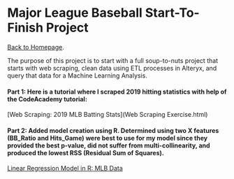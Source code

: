 # Major League Baseball Start-To-Finish Project
[Back to Homepage](https://drewsp7.github.io).

The purpose of this project is to start with a full soup-to-nuts project that starts with web scraping, clean data using ETL processes in Alteryx, and query that data for a Machine Learning Analysis.

#### Part 1: Here is a tutorial where I scraped 2019 hitting statistics with help of the CodeAcademy tutorial:
[Web Scraping: 2019 MLB Batting Stats](Web Scraping Exercise.html)

#### Part 2: Added model creation using R. Determined using two X features (BB_Ratio and Hits_Game) were best to use for my model since they provided the best p-value, did not suffer from multi-collinearity, and produced the lowest RSS (Residual Sum of Squares).
[Linear Regression Model in R: MLB Data](Web_Scraping_MLB_Part2R_MLModel.Rmd)

